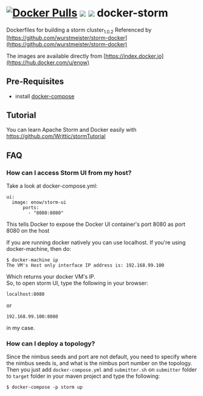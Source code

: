 [![Docker Pulls](https://img.shields.io/docker/pulls/enow/storm.svg)](https://hub.docker.com/r/enow/storm/) 
[![](https://images.microbadger.com/badges/image/enow/storm.svg)](https://hub.docker.com/r/enow/storm/) [![](https://images.microbadger.com/badges/version/enow/storm.svg)](https://hub.docker.com/r/enow/storm/)
docker-storm
============

Dockerfiles for building a storm cluster<sub>1.0.2</sub> Referenced by [https://github.com/wurstmeister/storm-docker](https://github.com/wurstmeister/storm-docker)

The images are available directly from [https://index.docker.io](https://hub.docker.com/u/enow)

## Pre-Requisites

- install [docker-compose](http://docs.docker.com/compose/install/)

## Tutorial

You can learn Apache Storm and Docker easily with https://github.com/Writtic/stormTutorial

## FAQ
### How can I access Storm UI from my host?
Take a look at docker-compose.yml:

    ui:
      image: enow/storm-ui
	      ports:
	        - "8080:8080"

This tells Docker to expose the Docker UI container's port 8080 as port 8080 on the host<br/>

If you are running docker natively you can use localhost. If you're using docker-machine, then do:

    $ docker-machine ip
    The VM's Host only interface IP address is: 192.168.99.100

Which returns your docker VM's IP.<br/>
So, to open storm UI, type the following in your browser:

    localhost:8080

or

    192.168.99.100:8080

in my case.

### How can I deploy a topology?
Since the nimbus seeds and port are not default, you need to specify where the nimbus seeds is, and what is the nimbus port number on the topology. Then you just add `docker-compose.yml` and `submitter.sh` on `submitter` folder to `target` folder in your maven project and type the following:

    $ docker-compose -p storm up
